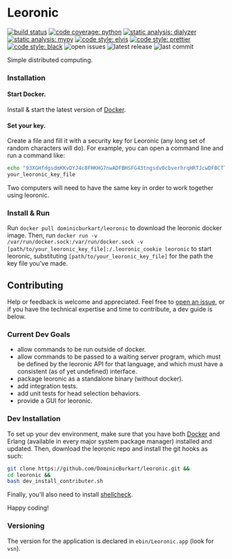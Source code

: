 # Leoronic

[![build status](https://travis-ci.org/DominicBurkart/leoronic.svg?branch=master)](https://travis-ci.org/DominicBurkart/leoronic)
[![code coverage: python](https://codecov.io/gh/DominicBurkart/leoronic/branch/master/graph/badge.svg)](https://codecov.io/gh/DominicBurkart/leoronic)
[![static analysis: dialyzer](https://img.shields.io/badge/static%20analysis-dialyzer-42f4c5.svg)](https://github.com/erlang/otp/tree/master/lib/dialyzer)
[![static analysis: mypy](http://www.mypy-lang.org/static/mypy_badge.svg)](http://mypy-lang.org/)
[![code style: elvis](https://img.shields.io/badge/code%20style-elvis-blue.svg)](https://github.com/inaka/elvis)
[![code style: prettier](https://img.shields.io/badge/code_style-prettier-ff69b4.svg?style=flat-square)](https://github.com/prettier/prettier)
<a href="https://github.com/python/black"><img alt="code style: black" src="https://img.shields.io/badge/code%20style-black-000000.svg"></a>
![open issues](https://img.shields.io/github/issues/dominicburkart/leoronic.svg)
![latest release](https://img.shields.io/github/release/dominicburkart/leoronic.svg)
![last commit](https://img.shields.io/github/last-commit/dominicburkart/leoronic.svg)

Simple distributed computing.

### Installation

#### Start Docker.

Install & start the latest version of [Docker](https://docs.docker.com/install/).

#### Set your key.

Create a file and fill it with a security key for Leoronic (any
long set of random characters will do). For example, you can open a
command line and run a command like:

```bash
echo "93XGHfdgsdmKKvDYJ4c8FHKHG7nwADFBHSFG43tngsdv0cbverhrqHRTJcwDFBCTTYDvlrDGSHT4HBnpSTRHScv" >
your_leoronic_key_file
```

Two computers will need to have the same key in order to work together using leoronic.

### Install & Run

Run `docker pull dominicburkart/leoronic` to download the leoronic
docker image. Then, run `docker run -v /var/run/docker.sock:/var/run/docker.sock -v [path/to/your_leoronic_key_file]:/.leoronic_cookie leoronic`
to start leoronic, substituting `[path/to/your_leoronic_key_file]` for the path
the key file you've made.

## Contributing

Help or feedback is welcome and appreciated. Feel free to
[open an issue](https://github.com/DominicBurkart/leoronic/issues/new),
or if you have the technical expertise and time to contribute,
a dev guide is below.

### Current Dev Goals

- allow commands to be run outside of docker.
- allow commands to be passed to a waiting server program, which
  must be defined by the leoronic API for that language, and which
  must have a consistent (as of yet undefined) interface.
- package leoronic as a standalone binary (without docker).
- add integration tests.
- add unit tests for head selection behaviors.
- provide a GUI for leoronic.

### Dev Installation

To set up your dev environment,
make sure that you have both [Docker](https://docs.docker.com/install/)
and Erlang (available in every major system package manager)
installed and updated. Then, download the leoronic repo and install
the git hooks as such:

```bash
git clone https://github.com/DominicBurkart/leoronic.git &&
cd leoronic &&
bash dev_install_contributer.sh
```

Finally, you'll also need to install [shellcheck](https://github.com/koalaman/shellcheck#installing).

Happy coding!

### Versioning

The version for the application is declared in `ebin/Leoronic.app`
(look for `vsn`).
